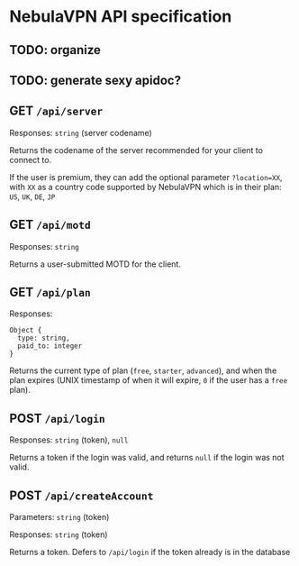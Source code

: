 # NebulaVPN API specification

## TODO: organize
## TODO: generate sexy apidoc?

## GET `/api/server`
Responses: `string` (server codename)

Returns the codename of the server recommended for your client to connect to.

If the user is premium, they can add the optional parameter `?location=XX`, with `XX` as a country code supported by NebulaVPN which is in their plan: `US`, `UK`, `DE`, `JP`

## GET `/api/motd`
Responses: `string`

Returns a user-submitted MOTD for the client.

## GET `/api/plan`
Responses: 
```
Object {
  type: string,
  paid_to: integer
}
```

Returns the current type of plan (`free`, `starter`, `advanced`), and when the plan expires (UNIX timestamp of when it will expire, `0` if the user has a `free` plan).  

## POST `/api/login`
Responses: `string` (token), `null`

Returns a token if the login was valid, and returns `null` if the login was not valid.

## POST `/api/createAccount`
Parameters: `string` (token)

Responses: `string` (token)

Returns a token. Defers to `/api/login` if the token already is in the database
